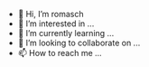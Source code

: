 - 👋 Hi, I’m romasch
- 👀 I’m interested in ...
- 🌱 I’m currently learning ...
- 💞️ I’m looking to collaborate on ...
- 📫 How to reach me ...

<!---
zer1yaz/zer1yaz is a ✨ special ✨ repository because its `README.md` (this file) appears on your GitHub profile.
You can click the Preview link to take a look at your changes.
--->
